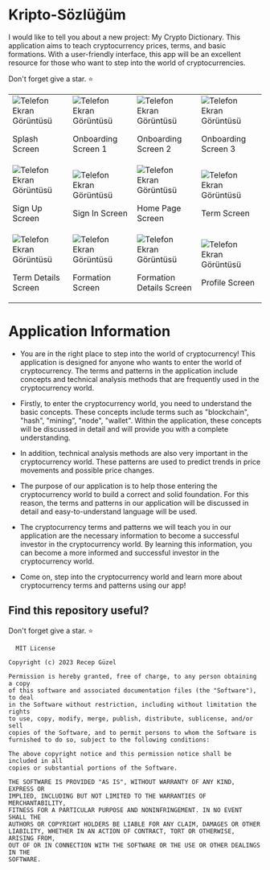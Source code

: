 # Kripto-Sözlüğüm

I would like to tell you about a new project: My Crypto Dictionary. This application aims to teach cryptocurrency prices, terms, and basic formations. With a user-friendly interface, this app will be an excellent resource for those who want to step into the world of cryptocurrencies.

Don't forget give a star. ⭐

<table>
        <tr>
            <td>
                <img src="https://github.com/recepbrk/Kripto-Sozlugum/blob/master/app/src/main/java/com/example/buygulama/Screenshot/image1.jpg" alt="Telefon Ekran Görüntüsü">
                <p>Splash Screen</p>
            </td>
            <td>
                <img src="https://github.com/recepbrk/Kripto-Sozlugum/blob/master/app/src/main/java/com/example/buygulama/Screenshot/image2.jpg" alt="Telefon Ekran Görüntüsü">
                <p>Onboarding Screen 1</p>
            </td>
            <td>
                <img src="https://github.com/recepbrk/Kripto-Sozlugum/blob/master/app/src/main/java/com/example/buygulama/Screenshot/image3.jpg" alt="Telefon Ekran Görüntüsü">
                <p>Onboarding Screen 2</p>
            </td>
            <td>
                <img src="https://github.com/recepbrk/Kripto-Sozlugum/blob/master/app/src/main/java/com/example/buygulama/Screenshot/image4.jpg" alt="Telefon Ekran Görüntüsü">
                <p>Onboarding Screen 3</p>
            </td>
        </tr>
        <tr>
            <td>
                <img src="https://github.com/recepbrk/Kripto-Sozlugum/blob/master/app/src/main/java/com/example/buygulama/Screenshot/image5.jpg" alt="Telefon Ekran Görüntüsü">
                <p>Sign Up Screen</p>
            </td>
            <td>
                <img src="https://github.com/recepbrk/Kripto-Sozlugum/blob/master/app/src/main/java/com/example/buygulama/Screenshot/image7.jpg" alt="Telefon Ekran Görüntüsü">
                <p>Sign In Screen</p>
            </td>
            <td>
                <img src="https://github.com/recepbrk/Kripto-Sozlugum/blob/master/app/src/main/java/com/example/buygulama/Screenshot/image8.jpg" alt="Telefon Ekran Görüntüsü">
                <p>Home Page Screen</p>
            </td>
            <td>
                <img src="https://github.com/recepbrk/Kripto-Sozlugum/blob/master/app/src/main/java/com/example/buygulama/Screenshot/image9.jpg" alt="Telefon Ekran Görüntüsü">
                <p>Term Screen</p>
            </td>
        </tr>
        <tr>
            <td>
                <img src="https://github.com/recepbrk/Kripto-Sozlugum/blob/master/app/src/main/java/com/example/buygulama/Screenshot/image10.jpg" alt="Telefon Ekran Görüntüsü">
                <p>Term Details Screen</p>
            </td>
           <td>
                <img src="https://github.com/recepbrk/Kripto-Sozlugum/blob/master/app/src/main/java/com/example/buygulama/Screenshot/image11.jpg" alt="Telefon Ekran Görüntüsü">
                <p>Formation Screen</p>
            </td>
           <td>
                <img src="https://github.com/recepbrk/Kripto-Sozlugum/blob/master/app/src/main/java/com/example/buygulama/Screenshot/image12.jpg" alt="Telefon Ekran Görüntüsü">
                <p>Formation Details Screen</p>
            </td>
           <td>
                <img src="https://github.com/recepbrk/Kripto-Sozlugum/blob/master/app/src/main/java/com/example/buygulama/Screenshot/image13.jpg" alt="Telefon Ekran Görüntüsü">
                <p>Profile Screen</p>
            </td>
        </tr>
    </table>


# Application Information

- You are in the right place to step into the world of cryptocurrency! This application is designed for anyone who wants to enter the world of cryptocurrency. The terms and patterns in the application include concepts and technical analysis methods that are frequently used in the cryptocurrency world.

- Firstly, to enter the cryptocurrency world, you need to understand the basic concepts. These concepts include terms such as "blockchain", "hash", "mining", "node", "wallet". Within the application, these concepts will be discussed in detail and will provide you with a complete understanding.

- In addition, technical analysis methods are also very important in the cryptocurrency world. These patterns are used to predict trends in price movements and possible price changes.

- The purpose of our application is to help those entering the cryptocurrency world to build a correct and solid foundation. For this reason, the terms and patterns in our application will be discussed in detail and easy-to-understand language will be used.

- The cryptocurrency terms and patterns we will teach you in our application are the necessary information to become a successful investor in the cryptocurrency world. By learning this information, you can become a more informed and successful investor in the cryptocurrency world.

- Come on, step into the cryptocurrency world and learn more about cryptocurrency terms and patterns using our app!




## Find this repository useful?

Don't forget give a star. ⭐


```
  MIT License

Copyright (c) 2023 Recep Güzel

Permission is hereby granted, free of charge, to any person obtaining a copy
of this software and associated documentation files (the "Software"), to deal
in the Software without restriction, including without limitation the rights
to use, copy, modify, merge, publish, distribute, sublicense, and/or sell
copies of the Software, and to permit persons to whom the Software is
furnished to do so, subject to the following conditions:

The above copyright notice and this permission notice shall be included in all
copies or substantial portions of the Software.

THE SOFTWARE IS PROVIDED "AS IS", WITHOUT WARRANTY OF ANY KIND, EXPRESS OR
IMPLIED, INCLUDING BUT NOT LIMITED TO THE WARRANTIES OF MERCHANTABILITY,
FITNESS FOR A PARTICULAR PURPOSE AND NONINFRINGEMENT. IN NO EVENT SHALL THE
AUTHORS OR COPYRIGHT HOLDERS BE LIABLE FOR ANY CLAIM, DAMAGES OR OTHER
LIABILITY, WHETHER IN AN ACTION OF CONTRACT, TORT OR OTHERWISE, ARISING FROM,
OUT OF OR IN CONNECTION WITH THE SOFTWARE OR THE USE OR OTHER DEALINGS IN THE
SOFTWARE.
```
